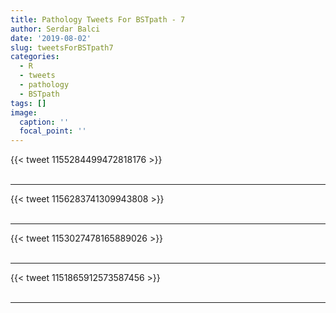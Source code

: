 ```yaml
---
title: Pathology Tweets For BSTpath - 7
author: Serdar Balci
date: '2019-08-02'
slug: tweetsForBSTpath7
categories:
  - R
  - tweets
  - pathology
  - BSTpath
tags: []
image:
  caption: ''
  focal_point: ''
---
```



{{< tweet 1155284499472818176 >}}
<br>
<br>
<hr>
{{< tweet 1156283741309943808 >}}
<br>
<br>
<hr>
{{< tweet 1153027478165889026 >}}
<br>
<br>
<hr>
{{< tweet 1151865912573587456 >}}
<br>
<br>
<hr>
